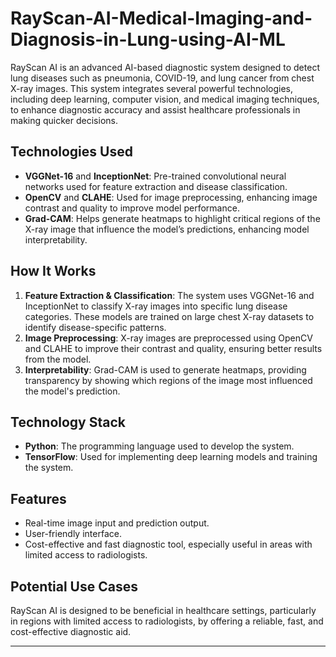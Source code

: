 # RayScan-AI-Medical-Imaging-and-Diagnosis-in-Lung-using-AI-ML

RayScan AI is an advanced AI-based diagnostic system designed to detect lung diseases such as pneumonia, COVID-19, and lung cancer from chest X-ray images. This system integrates several powerful technologies, including deep learning, computer vision, and medical imaging techniques, to enhance diagnostic accuracy and assist healthcare professionals in making quicker decisions.

## Technologies Used

- **VGGNet-16** and **InceptionNet**: Pre-trained convolutional neural networks used for feature extraction and disease classification.
- **OpenCV** and **CLAHE**: Used for image preprocessing, enhancing image contrast and quality to improve model performance.
- **Grad-CAM**: Helps generate heatmaps to highlight critical regions of the X-ray image that influence the model’s predictions, enhancing model interpretability.

## How It Works

1. **Feature Extraction & Classification**: The system uses VGGNet-16 and InceptionNet to classify X-ray images into specific lung disease categories. These models are trained on large chest X-ray datasets to identify disease-specific patterns.
2. **Image Preprocessing**: X-ray images are preprocessed using OpenCV and CLAHE to improve their contrast and quality, ensuring better results from the model.
3. **Interpretability**: Grad-CAM is used to generate heatmaps, providing transparency by showing which regions of the image most influenced the model's prediction.

## Technology Stack

- **Python**: The programming language used to develop the system.
- **TensorFlow**: Used for implementing deep learning models and training the system.

## Features

- Real-time image input and prediction output.
- User-friendly interface.
- Cost-effective and fast diagnostic tool, especially useful in areas with limited access to radiologists.

## Potential Use Cases

RayScan AI is designed to be beneficial in healthcare settings, particularly in regions with limited access to radiologists, by offering a reliable, fast, and cost-effective diagnostic aid.

---
